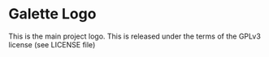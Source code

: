 # Galette Logo

This is the main project logo. This is released under the terms of the GPLv3 license (see LICENSE file)
